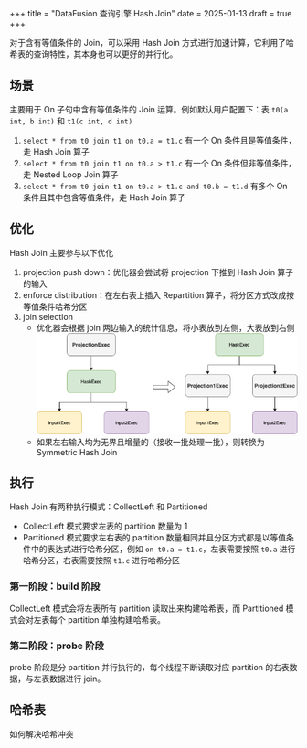 +++
title = "DataFusion 查询引擎 Hash Join"
date = 2025-01-13
draft = true
+++

对于含有等值条件的 Join，可以采用 Hash Join 方式进行加速计算，它利用了哈希表的查询特性，其本身也可以更好的并行化。

## 场景
主要用于 On 子句中含有等值条件的 Join 运算。例如默认用户配置下：表 `t0(a int, b int)` 和 `t1(c int, d int)`
1. `select * from t0 join t1 on t0.a = t1.c` 有一个 On 条件且是等值条件，走 Hash Join 算子
2. `select * from t0 join t1 on t0.a > t1.c` 有一个 On 条件但非等值条件，走 Nested Loop Join 算子
3. `select * from t0 join t1 on t0.a > t1.c and t0.b = t1.d` 有多个 On 条件且其中包含等值条件，走 Hash Join 算子

## 优化
Hash Join 主要参与以下优化
1. projection push down：优化器会尝试将 projection 下推到 Hash Join 算子的输入
2. enforce distribution：在左右表上插入 Repartition 算子，将分区方式改成按等值条件哈希分区
3. join selection
    - 优化器会根据 join 两边输入的统计信息，将小表放到左侧，大表放到右侧
    ![](./datafusion-projection-pushdown-for-hash-join.png)
    - 如果左右输入均为无界且增量的（接收一批处理一批），则转换为 Symmetric Hash Join

## 执行
Hash Join 有两种执行模式：CollectLeft 和 Partitioned
- CollectLeft 模式要求左表的 partition 数量为 1
- Partitioned 模式要求左右表的 partition 数量相同并且分区方式都是以等值条件中的表达式进行哈希分区，例如 `on t0.a = t1.c`，左表需要按照 `t0.a` 进行哈希分区，右表需要按照 `t1.c` 进行哈希分区

### 第一阶段：build 阶段

CollectLeft 模式会将左表所有 partition 读取出来构建哈希表，而 Partitioned 模式会对左表每个 partition 单独构建哈希表。

### 第二阶段：probe 阶段

probe 阶段是分 partition 并行执行的，每个线程不断读取对应 partition 的右表数据，与左表数据进行 join。

## 哈希表


如何解决哈希冲突